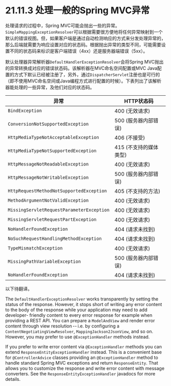 # 21.11.3 处理一般的Spring MVC异常

处理请求的过程中，Spring MVC可能会抛出一些的异常。`SimpleMappingExceptionResolver`可以根据需要很方便地将任何异常映射到一个默认的错误视图。但，如果客户端是通过自动检测响应的方式来分发处理异常的，那么后端就需要为响应设置对应的状态码。根据抛出异常的类型不同，可能需要设置不同的状态码来标识是客户端错误（4xx）还是服务器端错误（5xx）。

默认处理器异常解析器`DefaultHandlerExceptionResolver`会将Spring MVC抛出的异常转换成对应的错误状态码。该解析器在MVC命名空间配置或MVC Java配置的方式下默认已经被注册了，另外，通过`DispatcherServlet`注册也是可行的（即不使用MVC命名空间或Java编程方式进行配置的时候）。下表列出了该解析器能处理的一些异常，及他们对应的状态码。

| 异常 | HTTP状态码 |
| --- | --- |
| `BindException` | 400 (无效请求) |
| `ConversionNotSupportedException` | 500 (服务器内部错误) |
| `HttpMediaTypeNotAcceptableException` | 406 (不接受) |
| `HttpMediaTypeNotSupportedException` | 415 (不支持的媒体类型) |
| `HttpMessageNotReadableException` | 400 (无效请求) |
| `HttpMessageNotWritableException` | 500 (服务器内部错误) |
| `HttpRequestMethodNotSupportedException` | 405 (不支持的方法) |
| `MethodArgumentNotValidException` | 400 (无效请求) |
| `MissingServletRequestParameterException` | 400 (无效请求) |
| `MissingServletRequestPartException` | 400 (无效请求) |
| `NoHandlerFoundException` | 404 (请求未找到) |
| `NoSuchRequestHandlingMethodException` | 404 (请求未找到) |
| `TypeMismatchException` | 400 (无效请求) |
| `MissingPathVariableException` | 500 (服务器内部错误) |
| `NoHandlerFoundException` | 404 (请求未找到) |

以下待翻译。

The `DefaultHandlerExceptionResolver` works transparently by setting the
status of the response. However, it stops short of writing any error content
to the body of the response while your application may need to add developer-
friendly content to every error response for example when providing a REST
API. You can prepare a `ModelAndView` and render error content through view
resolution -- i.e. by configuring a `ContentNegotiatingViewResolver`,
`MappingJackson2JsonView`, and so on. However, you may prefer to use
`@ExceptionHandler` methods instead.

If you prefer to write error content via `@ExceptionHandler` methods you can
extend `ResponseEntityExceptionHandler` instead. This is a convenient base for
`@ControllerAdvice` classes providing an `@ExceptionHandler` method to handle
standard Spring MVC exceptions and return `ResponseEntity`. That allows you to
customize the response and write error content with message converters. See
the `ResponseEntityExceptionHandler` javadocs for more details.

